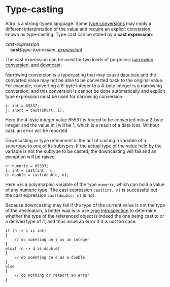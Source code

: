 # Type-casting

Altro is a strong-typed language. Some [type conversions](ConvertibleTypes.md) may imply a different interpretation of the value and require an explicit conversion, known as type-casting. Type cast can be stated by a **cast expression**:

*cast-expression*:<br>
&nbsp;&nbsp;&nbsp;&nbsp;**cast**(*type-expression*, [*expression*](Expression.md))

The cast expression can be used for two kinds of purposes: [narrowing conversion](ConvertibleTypes.md), and [downcast](https://en.wikipedia.org/wiki/Downcasting).  

Narrowing conversion is a typecasting that may cause data loss and the converted value may not be able to be converted back to the original value. For example, converting a 8-byte integer to a 4-byte integer is a narrowing conversion, and this conversion is cannot be done automatically and explicit type expression must be used for narrowing conversion:
```altro
i: int = 65537;
j: short = cast(short, i);
```
Here the 4-byte integer value 65537 is forced to be converted into a 2-byte integer and the value in j will be 1, which is a result of a data loss. Without cast, an error will be reported.

Downcasting or type refinement is the act of casting a variable of a supertype to one of its subtypes. If the actual type of the value held by the variable is not the subtype to be casted, the downcasting will fail and an exception will be raised.
```altro
n: numeric = 65537;
i: int = cast(int, n);
d: double = cast(double, n);
```
Here `n` is a polymorphic variable of the type `numeric`, which can hold a value of any numeric type. The cast expression `cast(int, n)` is successful but the cast expression `cast(double, n)` is not.

Because downcasting may fail if the type of the current value is not the type of the destination, a better way is to use [type introspection](TypeIntrospection.md) to determine whether the type of the referenced object is indeed the one being cast to or a derived type of it, and thus issue an error if it is not the case:
```altro
if (n -> i is int)
{
    // do someting on i as an integer
}
elsif (n -> d is double)
{
    // do someting on d as a double
}
else
{
    // do nothing or retport an error
}
```
